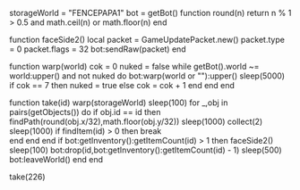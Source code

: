 storageWorld = "FENCEPAPA1"
bot = getBot()
function round(n)
    return n % 1 > 0.5 and math.ceil(n) or math.floor(n)
end

function faceSide2()
    local packet = GameUpdatePacket.new()
    packet.type = 0
    packet.flags = 32
    bot:sendRaw(packet)
end

function warp(world)
    cok = 0
    nuked = false
    while getBot().world ~= world:upper() and not nuked do
        bot:warp(world or ""):upper()
        sleep(5000)
        if cok == 7 then
            nuked = true
        else
            cok = cok + 1
        end
    end
end

function take(id)
    warp(storageWorld)
    sleep(100)
    for _,obj in pairs(getObjects()) do
        if obj.id == id then
            findPath(round(obj.x/32),math.floor(obj.y/32))
            sleep(1000)
            collect(2)
            sleep(1000)
            if findItem(id) > 0 then
                break  
            end
        end
    end
    if bot:getInventory():getItemCount(id) > 1 then
      faceSide2()
      sleep(100)
      bot:drop(id,bot:getInventory():getItemCount(id) - 1)
      sleep(500)
      bot:leaveWorld()
    end
end

take(226)
